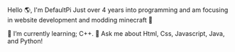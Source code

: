 Hello 🌎, I'm DefaultPi
Just over 4 years into programming and am focusing in website development and modding minecraft 🚀

🌱 I’m currently learning; C++.
💬 Ask me about Html, Css, Javascript, Java, and Python!
